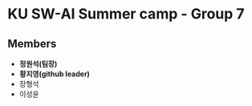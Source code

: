 # KU SW-AI Summer camp - Group 7

Members
--------------
- **정원석(팀장)**
- **황지영(github leader)**
- 장형석
- 이성윤
